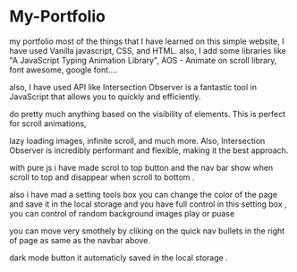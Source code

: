 # My-Portfolio

my portfolio most of the things that I have learned on this simple website,
I have used Vanilla javascript, CSS, and HTML.
also, I add some libraries like "A JavaScript Typing Animation Library",
AOS - Animate on scroll library,
font awesome, google font....

also, I have used API like Intersection Observer is a fantastic tool in JavaScript that allows you to quickly and efficiently.

do pretty much anything based on the visibility of elements. This is perfect for scroll animations,

lazy loading images, infinite scroll, and much more. Also, Intersection Observer is incredibly performant and flexible, making it the best approach.

with pure js i have made scrol to top button and 
the nav bar show when scroll to top and disappear when scroll to bottom .

also i have mad a setting tools box you can change the color of the page and save it in the local storage 
and you have full control in this setting box , you can control of random background images play or puase 

you can move very smothely by cliking on the quick nav bullets in the right of page as same as the navbar above.

dark mode button it automaticly saved in the local storage . 
